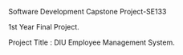 Software Development Capstone Project-SE133

1st Year Final Project.

Project Title : DIU Employee Management System.
